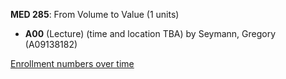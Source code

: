 **MED 285**: From Volume to Value (1 units)

- **A00** (Lecture) (time and location TBA) by Seymann, Gregory (A09138182)

[Enrollment numbers over time](./MED285.tsv)
